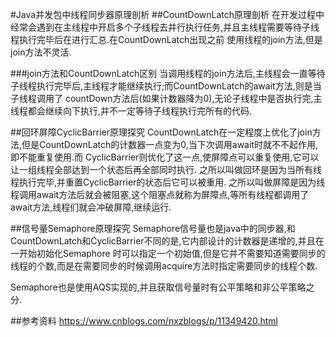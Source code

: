 #Java并发包中线程同步器原理剖析
##CountDownLatch原理剖析
在开发过程中经常会遇到在主线程中开启多个子线程去并行执行任务,并且主线程需要等待子线程执行完毕后在进行汇总.在CountDownLatch出现之前
使用线程的join方法,但是join方法不灵活.

###join方法和CountDownLatch区别
当调用线程的join方法后,主线程会一直等待子线程执行完毕后,主线程才能继续执行;而CountDownLatch的await方法,则是当子线程调用了
countDown方法后(如果计数器降为0),无论子线程中是否执行完,主线程都会继续向下执行,并不一定等待子线程执行完所有的代码.

##回环屏障CyclicBarrier原理探究
CountDownLatch在一定程度上优化了join方法,但是CountDownLatch的计数器一点变为0,当下次调用await时就不不起作用,即不能重复使用.而
CyclicBarrier则优化了这一点,使屏障点可以重复使用,它可以让一组线程全部达到一个状态后再全部同时执行.
之所以叫做回环是因为当所有线程执行完毕,并重置CyclicBarrier的状态后它可以被重用.
之所以叫做屏障是因为线程调用await方法后就会被阻塞,这个阻塞点就称为屏障点,等所有线程都调用了await方法,线程们就会冲破屏障,继续运行.

##信号量Semaphore原理探究
Semaphore信号量也是java中的同步器,和CountDownLatch和CyclicBarrier不同的是,它内部设计的计数器是递增的,并且在一开始初始化Semaphore
时可以指定一个初始值,但是它并不需要知道需要同步的线程的个数,而是在需要同步的时候调用acquire方法时指定需要同步的线程个数.

Semaphore也是使用AQS实现的,并且获取信号量时有公平策略和非公平策略之分.



##参考资料
https://www.cnblogs.com/nxzblogs/p/11349420.html